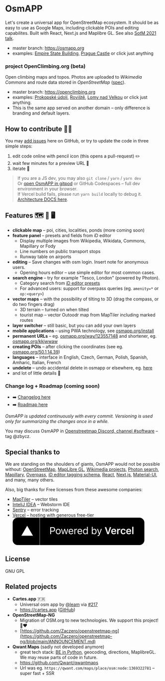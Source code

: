 # OsmAPP

Let's create a universal app for OpenStreetMap ecosystem.
It should be as easy to use as Google Maps, including clickable POIs and editing capabilites.
Built with React, Next.js and Maplibre GL.
See also [SotM 2021 talk](https://github.com/zbycz/osmapp-talk).

- master branch: https://osmapp.org
- examples: [Empire State Building](https://osmapp.org/way/34633854#17.00/40.7483/-73.9864), [Prague Castle](https://osmapp.org/relation/3312247#17.00/50.0900/14.4000) or click just anything

### project OpenClimbing.org (beta)

Open climbing maps and topos. Photos are uploaded to _Wikimedia Commons_ and route data stored in _OpenStreetMap_ ([spec](https://wiki.openstreetmap.org/wiki/Key:wikimedia_commons:path)).

- master branch: https://openclimbing.org
- examples: [Prokopské údolí](https://openclimbing.org/relation/17262674),
  [Roviště](https://openclimbing.org/relation/17130100),
  [Lomy nad Velkou](https://openclimbing.org/relation/17089246) or click just anything.
- This is the same app served on another domain – only difference is branding and default layers.

## How to contribute 🐱‍💻

You may [add issues](https://github.com/zbycz/osmapp/issues) here on GitHub, or try to update the code in three simple steps:

1. edit code online with pencil icon (this opens a pull-request) ✏️
2. wait few minutes for a preview URL 💬
3. iterate 🔁

> If you are a JS dev, you may also `git clone` / `yarn` / `yarn dev` \
> Or [open OsmAPP in gitpod](https://gitpod.io/#https://github.com/zbycz/osmapp) or GitHub Codespaces – full dev environment in your browser. \
> If Vercel build fails, please run `yarn build` locally to debug it. \
> [Architecture DOCS here](https://github.com/zbycz/osmapp/wiki/Architecture).

## Features 🗺 📱 🖥

- **clickable map** – poi, cities, localities, ponds (more coming soon)
- **feature panel** – presets and fields from iD editor
  - Display multiple images from Wikipedia, Wikidata, Commons, Mapillary or Fody
  - Line numbers on public transport stops
  - Runway table on airports
- **editing** – Save changes with osm login. Insert note for anonymous users.
  - Opening hours editor – use simple editor for most common cases.
- **search engine** – try for example "Tesco, London" (powered by Photon).
  - Category search from [iD editor presets](https://github.com/openstreetmap/id-tagging-schema)
  - For advanced users: support for overpass queries (eg. `amenity=*` or `op:<query>`)
- **vector maps** – with the possibility of tilting to 3D (drag the compass, or do two fingers drag)
  - 3D terrain – turned on when tilted
  - tourist map – vector Outoodr map from MapTiler including marked routes
- **layer switcher** – still basic, but you can add your own layers
- **mobile applications** – using PWA technology, see [osmapp.org/install](https://osmapp.org/install)
- **permanent URLs** – eg. [osmapp.org/way/123557148](https://osmapp.org/way/123557148) and shortener, eg. [osmapp.org/kkjwwaw](https://osmapp.org/kkjwwaw)
- **creating POIs** – after clicking the coordinates (see eg. [osmapp.org/50.1,14.39](https://osmapp.org/50.1,14.39))
- **languages** – interface in English, Czech, German, Polish, Spanish, Amharic, Italian, French
- **undelete** – undo accidental delete in osmapp or elsewhere, eg. [here](https://osmapp.org/node/1219767385)
- and lot of little details 🙂

### Change log + Roadmap (coming soon)

- ➡️ [Changelog here](https://github.com/zbycz/osmapp/releases)
- ➡️ [Roadmap here](https://github.com/zbycz/osmapp/issues/507)

_OsmAPP is updated continuously with every commit. Versioning is used only for summarizing the changes once in a while._

You may discuss OsmAPP in [Openstreetmap Discord, channel #software](https://discord.com/channels/413070382636072960/429092644438802432) – tag @zbycz.

## Special thanks to

We are standing on the shoulders of giants, OsmAPP would not be possible without:
[OpenStreetMap](https://www.openstreetmap.org/),
[MapLibre GL](https://maplibre.org/maplibre-gl-js/),
[Wikimedia projects](https://www.wikimedia.org/),
[Photon search](https://photon.komoot.io/),
[Mapillary](https://www.mapillary.com/),
[Overpass](https://wiki.openstreetmap.org/wiki/Overpass_API),
[iD editor tagging schema](https://github.com/openstreetmap/id-tagging-schema),
[React](https://react.dev/),
[Next.js](https://nextjs.org/),
[Material-UI](https://mui.com/),
and many, many others.

Also, big thanks for Free licenses from these awesome companies:

- [MapTiler](https://www.maptiler.com/) – vector tiles
- [InteliJ IDEA](https://www.jetbrains.com/idea/) – Webstorm IDE
- [Sentry](https://sentry.io/) – error tracking
- [Vercel](https://vercel.com/) – hosting with generous free-tier \
  [![vercel.svg](.github/vercel.svg)](https://vercel.com/?utm_source=osm-app-team&utm_campaign=oss)

## License

GNU GPL

## Related projects

- **Cartes.app** 🇫🇷
  - Universal osm app by [@leam](https://github.com/laem) via [#217](https://github.com/zbycz/osmapp/issues/217)
  - https://cartes.app ([GitHub](https://github.com/laem/cartes))
- **OpenStreetMap-NG**
  - Migration of OSM.org to new technologies. We support this project! 🤞❤️
  - [https://github.com/Zaczero/openstreetmap-ng](https://github.com/Zaczero/openstreetmap-ng/blob/main/ANNOUNCEMENT.md)
- **Qwant Maps** (sadly not developed anymore)
  - great tech stack: [BE in Python](https://github.com/Qwant/idunn), geocoding, directions, MaplibreGL. We may reuse parts of code in future.
  - https://github.com/Qwant/qwantmaps
  - Url was eg. `https://qwant.com/maps/place/osm:node:1369322781` – super fast + SSR
